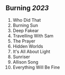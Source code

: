 ## Burning *2023*

1. Who Did That
2. Burning Sun
3. Deep Fakear
4. Travelling With Sam
5. The Prayer
6. Hidden Worlds
7. It's All About Light
8. Sunriser
9. Allison Song
10. Everything Will Be Fine
